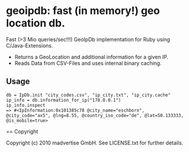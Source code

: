 # geoipdb: fast (in memory!) geo location db.

Fast (>3 Mio queries/sec!!!) GeoIpDb implementation for Ruby using C/Java-Extensions.

  * Returns a GeoLocation and additional information for a given IP. 
  * Reads Data from CSV-Files and uses internal binary caching.

## Usage

    db = IpDb.init "city_codes.csv", "ip_city.txt", "ip_city.cache"
    ip_info = db.information_for_ip("178.0.0.1")
    ip_info.inspect
    => #<IpInformation:0x101385c78 @city_name="eschborn", @city_code="ax5", @lng=8.55, @country_iso_code="de", @lat=50.133333, @is_mobile=true> 

== Copyright

Copyright (c) 2010 madvertise GmbH. See LICENSE.txt for
further details.

